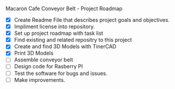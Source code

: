 Macaron Cafe Conveyor Belt - Project Roadmap
- [x] Create Readme File that describes project goals and objectives.
- [x] Impliment license into repository.  
- [x] Set up project roadmap with task list
- [x] Find existing and related repositry to this project
- [x] Create and find 3D Models with TinerCAD
- [x] Print 3D Models
- [ ] Assemble conveyor belt
- [ ] Design code for Rasberry PI
- [ ] Test the software for bugs and issues.
- [ ] Make improvements.
